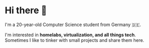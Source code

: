 # Hi there 👋

I'm a 20-year-old Computer Science student from Germany 🇩🇪.  

I'm interested in **homelabs, virtualization, and all things tech**.  
Sometimes I like to tinker with small projects and share them here.


<!--
**MrSNA/MrSNA** is a ✨ _special_ ✨ repository because its `README.md` (this file) appears on your GitHub profile.

Here are some ideas to get you started:

- 🔭 I’m currently working on ...
- 🌱 I’m currently learning ...
- 👯 I’m looking to collaborate on ...
- 🤔 I’m looking for help with ...
- 💬 Ask me about ...
- 📫 How to reach me: ...
- 😄 Pronouns: ...
- ⚡ Fun fact: ...
-->
